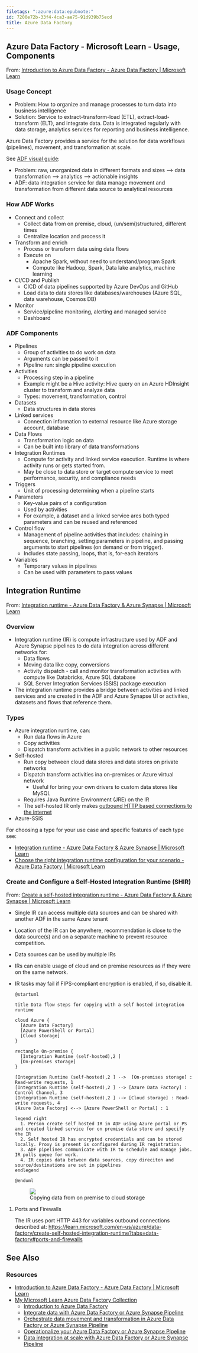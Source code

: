 ```yaml
---
filetags: ":azure:data:epubnote:"
id: 7200e72b-33f4-4ca3-ae75-91d939b75ecd
title: Azure Data Factory
---
```


## Azure Data Factory - Microsoft Learn - Usage, Components

From: [Introduction to Azure Data Factory - Azure Data Factory \|
Microsoft
Learn](https://learn.microsoft.com/en-us/azure/data-factory/introduction)

### Usage Concept

- Problem: How to organize and manage processes to turn data into
  business intelligence
- Solution: Service to extract-transform-load (ETL),
  extract-load-transform (ELT), and integrate data. Data is integrated
  regularly with data storage, analytics services for reporting and
  business intelligence.

Azure Data Factory provides a service for the solution for data
workflows (pipelines), movement, and transformation at scale.

See [ADF visual
guide](https://learn.microsoft.com/en-us/azure/data-factory/media/introduction/data-factory-visual-guide.png):

- Problem: raw, unorganized data in different formats and sizes –\> data
  transformation –\> analytics –\> actionable insights
- ADF: data integration service for data manage movement and
  transformation from different data source to analytical resources

### How ADF Works

- Connect and collect
  - Collect data from on premise, cloud, (un/semi)structured, different
    times
  - Centralize location and process it
- Transform and enrich
  - Process or transform data using data flows
  - Execute on
    - Apache Spark, without need to understand/program Spark
    - Compute like Hadoop, Spark, Data lake analytics, machine learning
- CI/CD and Publish
  - CICD of data pipelines supported by Azure DevOps and GitHub
  - Load data to data stores like databases/warehouses (Azure SQL, data
    warehouse, Cosmos DB)
- Monitor
  - Service/pipeline monitoring, alerting and managed service
  - Dashboard

### ADF Components

- Pipelines
  - Group of activities to do work on data
  - Arguments can be passed to it
  - Pipeline run: single pipeline execution
- Activities
  - Processing step in a pipeline
  - Example might be a Hive activity: Hive query on an Azure HDInsight
    cluster to transform and analyze data
  - Types: movement, transformation, control
- Datasets
  - Data structures in data stores
- Linked services
  - Connection information to external resource like Azure storage
    account, database
- Data Flows
  - Transformation logic on data
  - Can be built into library of data transformations
- Integration Runtimes
  - Compute for activity and linked service execution. Runtime is where
    activity runs or gets started from.
  - May be close to data store or target compute service to meet
    performance, security, and compliance needs
- Triggers
  - Unit of processing determining when a pipeline starts
- Parameters
  - Key-value pairs of a configuration
  - Used by activities
  - For example, a dataset and a linked service ares both typed
    parameters and can be reused and referenced
- Control flow
  - Management of pipeline activities that includes: chaining in
    sequence, branching, setting parameters in pipeline, and passing
    arguments to start pipelines (on demand or from trigger).
  - Includes state passing, loops, that is, for-each iterators
- Variables
  - Temporary values in pipelines
  - Can be used with parameters to pass values

## Integration Runtime

From: [Integration runtime - Azure Data Factory & Azure Synapse \|
Microsoft
Learn](https://learn.microsoft.com/en-us/azure/data-factory/concepts-integration-runtime)

### Overview

- Integration runtime (IR) is compute infrastructure used by ADF and
  Azure Synapse pipelines to do data integration across different
  networks for:
  - Data flows
  - Moving data like copy, conversions
  - Activity dispatch - call and monitor transformation activities with
    compute like Databricks, Azure SQL database
  - SQL Server Integration Services (SSIS) package execution
- The integration runtime provides a bridge between activities and
  linked services and are created in the ADF and Azure Synapse UI or
  activities, datasets and flows that reference them.

### Types

- Azure integration runtime, can:
  - Run data flows in Azure
  - Copy activities
  - Dispatch transform activities in a public network to other resources
- Self-hosted
  - Run copy between cloud data stores and data stores on private
    networks
  - Dispatch transform activities ina on-premises or Azure virtual
    network
    - Useful for bring your own drivers to custom data stores like MySQL
  - Requires Java Runtime Environment (JRE) on the IR
  - The self-hosted IR only makes [outbound HTTP based connections to
    the
    internet](https://learn.microsoft.com/en-us/azure/data-factory/concepts-integration-runtime#self-hosted-ir-network-environment)
- Azure-SSIS

For choosing a type for your use case and specific features of each type
see:

- [Integration runtime - Azure Data Factory & Azure Synapse \| Microsoft
  Learn](https://learn.microsoft.com/en-us/azure/data-factory/concepts-integration-runtime)
- [Choose the right integration runtime configuration for your
  scenario - Azure Data Factory \| Microsoft
  Learn](https://learn.microsoft.com/en-us/azure/data-factory/choose-the-right-integration-runtime-configuration)

### Create and Configure a Self-Hosted Integration Runtime (SHIR)

From: [Create a self-hosted integration runtime - Azure Data Factory &
Azure Synapse \| Microsoft
Learn](https://learn.microsoft.com/en-us/azure/data-factory/create-self-hosted-integration-runtime?tabs=data-factory)

- Single IR can access multiple data sources and can be shared with
  another ADF in the same Azure tenant

- Location of the IR can be anywhere, recommendation is close to the
  data source(s) and on a separate machine to prevent resource
  competition.

- Data sources can be used by multiple IRs

- IRs can enable usage of cloud and on premise resources as if they were
  on the same network.

- IR tasks may fail if FIPS-compliant encryption is enabled, if so,
  disable it.

  ``` plantuml
  @startuml

  title Data flow steps for copying with a self hosted integration runtime

  cloud Azure {
    [Azure Data Factory]
    [Azure PowerShell or Portal]
    [Cloud storage]
  }

  rectangle On-premise {
    [Integration Runtime (self-hosted),2 ]
    [On-premises storage]
  }

  [Integration Runtime (self-hosted),2 ] -->  [On-premises storage] : Read-write requests, 1
  [Integration Runtime (self-hosted),2 ] --> [Azure Data Factory] : Control Channel, 3
  [Integration Runtime (self-hosted),2 ] --> [Cloud storage] : Read-write requests, 4
  [Azure Data Factory] <--> [Azure PowerShell or Portal] : 1

  legend right
    1. Person create self hosted IR in ADF using Azure portal or PS and created linked service for on premise data store and specify the IR
    2. Self hosted IR has encrypted credentials and can be stored locally. Proxy is present is configured during IR registration.
    3. ADF pipelines communicate with IR to schedule and manage jobs. IR polls queue for work.
    4. IR copies data between data sources, copy direciton and source/destinations are set in pipelines
  endlegend

  @enduml
  ```

  <figure>
  <img
  src="../media/plantuml-Tech-Microsoft-Azure-Data-Factory-copy-pattern-epubnote.png" />
  <figcaption>Copying data from on premise to cloud storage</figcaption>
  </figure>

1.  Ports and Firewalls

    The IR uses port HTTP 443 for variables outbound connections
    described at:
    <https://learn.microsoft.com/en-us/azure/data-factory/create-self-hosted-integration-runtime?tabs=data-factory#ports-and-firewalls>

## See Also

### Resources

- [Introduction to Azure Data Factory - Azure Data Factory \| Microsoft
  Learn](https://learn.microsoft.com/en-us/azure/data-factory/introduction)
- [My Microsoft Learn Azure Data Factory
  Collection](https://learn.microsoft.com/en-us/users/justintung/collections/mo3rt63z3wmjjx)
  - [Introduction to Azure Data
    Factory](https://learn.microsoft.com/en-us/training/modules/intro-to-azure-data-factory/?ns-enrollment-type=Collection&ns-enrollment-id=mo3rt63z3wmjjx)
  - [Integrate data with Azure Data Factory or Azure Synapse
    Pipeline](https://learn.microsoft.com/en-us/training/modules/data-integration-azure-data-factory/?ns-enrollment-type=Collection&ns-enrollment-id=mo3rt63z3wmjjx)
  - [Orchestrate data movement and transformation in Azure Data Factory
    or Azure Synapse
    Pipeline](https://learn.microsoft.com/en-us/training/modules/orchestrate-data-movement-transformation-azure-data-factory/?ns-enrollment-type=Collection&ns-enrollment-id=mo3rt63z3wmjjx)
  - [Operationalize your Azure Data Factory or Azure Synapse
    Pipeline](https://learn.microsoft.com/en-us/training/modules/operationalize-azure-data-factory-pipelines/?ns-enrollment-type=Collection&ns-enrollment-id=mo3rt63z3wmjjx)
  - [Data integration at scale with Azure Data Factory or Azure Synapse
    Pipeline](https://learn.microsoft.com/en-us/training/paths/data-integration-scale-azure-data-factory/?ns-enrollment-type=Collection&ns-enrollment-id=mo3rt63z3wmjjx)
